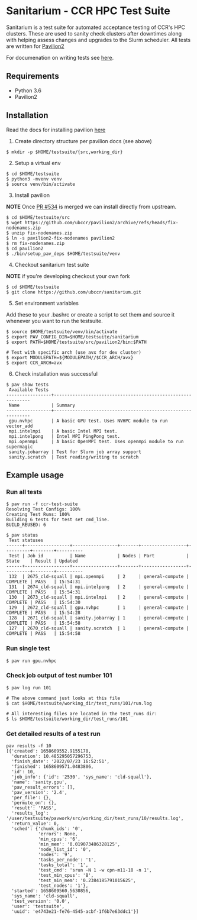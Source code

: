 # Sanitarium - CCR HPC Test Suite

Sanitarium is a test suite for automated acceptance testing of CCR's HPC
clusters. These are used to sanity check clusters after downtimes along with
helping assess changes and upgrades to the Slurm scheduler. All tests are
written for [Pavilion2](https://github.com/hpc/pavilion2)

For documenation on writing tests see [here](https://pavilion2.readthedocs.io/en/latest/).

## Requirements

- Python 3.6 
- Pavilion2

## Installation

Read the docs for installing pavilion [here](https://pavilion2.readthedocs.io/en/latest/install.html)

1. Create directory structure per pavilion docs (see above)

```
$ mkdir -p $HOME/testsuite/{src,working_dir}
```

2. Setup a virtual env

```
$ cd $HOME/testsuite
$ python3 -mvenv venv
$ source venv/bin/activate
```

3. Install pavilion

**NOTE** Once [PR #534](https://github.com/hpc/pavilion2/pull/524) is merged we
can install directly from upstream.

```
$ cd $HOME/testsuite/src
$ wget https://github.com/ubccr/pavilion2/archive/refs/heads/fix-nodenames.zip
$ unzip fix-nodenames.zip
$ ln -s pavilion2-fix-nodenames pavilion2
$ rm fix-nodenames.zip
$ cd pavilion2
$ ./bin/setup_pav_deps $HOME/testsuite/venv
```

4. Checkout sanitarium test suite

**NOTE** if you're developing checkout your own fork

```
$ cd $HOME/testsuite
$ git clone https://github.com/ubccr/sanitarium.git
```

5. Set environment variables 

Add these to your .bashrc or create a script to set them and source it whenever
you want to run the testsuite.

```
$ source $HOME/testsuite/venv/bin/activate
$ export PAV_CONFIG_DIR=$HOME/testsuite/sanitarium
$ export PATH=$HOME/testsuite/src/pavilion2/bin:$PATH

# Test with specific arch (use avx for dev cluster)
$ export MODULEPATH=${MODULEPATH//$CCR_ARCH/avx}
$ export CCR_ARCH=avx
```

6. Check installation was successful

```
$ pav show tests
 Available Tests                                                                
-----------------+-------------------------------------------------------------
 Name            | Summary                                                     
-----------------+-------------------------------------------------------------
 gpu.nvhpc       | A basic GPU test. Uses NVHPC module to run vector_add       
 mpi.intelmpi    | A basic Intel MPI test.                                     
 mpi.intelpong   | Intel MPI PingPong test.                                    
 mpi.openmpi     | A basic OpenMPI test. Uses openmpi module to run supermagic 
 sanity.jobarray | Test for Slurm job array support                            
 sanity.scratch  | Test reading/writing to scratch   
```

## Example usage

### Run all tests

```
$ pav run -f ccr-test-suite
Resolving Test Configs: 100%
Creating Test Runs: 100%
Building 6 tests for test set cmd_line.
BUILD_REUSED: 6

$ pav status
 Test statuses                                                                                
------+-----------------+-----------------+-------+-----------------+----------+--------+----------
 Test | Job id          | Name            | Nodes | Part            | State    | Result | Updated  
------+-----------------+-----------------+-------+-----------------+----------+--------+----------
 132  | 2675_cld-squall | mpi.openmpi     | 2     | general-compute | COMPLETE | PASS   | 15:54:31 
 131  | 2674_cld-squall | mpi.intelpong   | 2     | general-compute | COMPLETE | PASS   | 15:54:31 
 130  | 2673_cld-squall | mpi.intelmpi    | 2     | general-compute | COMPLETE | PASS   | 15:54:30 
 129  | 2672_cld-squall | gpu.nvhpc       | 1     | general-compute | COMPLETE | PASS   | 15:54:28 
 128  | 2671_cld-squall | sanity.jobarray | 1     | general-compute | COMPLETE | PASS   | 15:54:58 
 127  | 2670_cld-squall | sanity.scratch  | 1     | general-compute | COMPLETE | PASS   | 15:54:58 
```

### Run single test

```
$ pav run gpu.nvhpc
```

### Check job output of test number 101

```
$ pav log run 101

# The above command just looks at this file
$ cat $HOME/testsuite/working_dir/test_runs/101/run.log

# All interesting files are located in the test_runs dir:
$ ls $HOME/testsuite/working_dir/test_runs/101
```

### Get detailed results of a test run

```
pav results -f 10
[{'created': 1658609552.9155178,
  'duration': 10.485295057296753,
  'finish_date': '2022/07/23 16:52:51',
  'finished': 1658609571.0483806,
  'id': 10,
  'job_info': {'id': '2530', 'sys_name': 'cld-squall'},
  'name': 'sanity.gpu',
  'pav_result_errors': [],
  'pav_version': '2.4',
  'per_file': {},
  'permute_on': {},
  'result': 'PASS',
  'results_log': '/user/testsuite/pavwork/src/working_dir/test_runs/10/results.log',
  'return_value': 0,
  'sched': {'chunk_ids': '0',
            'errors': None,
            'min_cpus': '6',
            'min_mem': '0.019073486328125',
            'node_list_id': '0',
            'nodes': '9',
            'tasks_per_node': '1',
            'tasks_total': '1',
            'test_cmd': 'srun -N 1 -w cpn-m11-18 -n 1',
            'test_min_cpus': '8',
            'test_min_mem': '0.2384185791015625',
            'test_nodes': '1'},
  'started': 1658609560.5630856,
  'sys_name': 'cld-squall',
  'test_version': '0.0',
  'user': 'testsuite',
  'uuid': 'e4743e21-fe76-4545-acbf-1f6b7e63ddc1'}]
```
